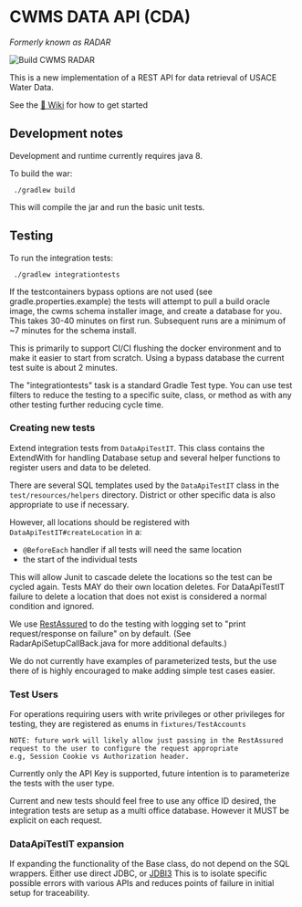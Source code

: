 # CWMS DATA API (CDA) 
*Formerly known as RADAR*

![Build CWMS RADAR](https://github.com/USACE/cwms-radar-api/workflows/Build%20CWMS%20RADAR/badge.svg)

This is a new implementation of a REST API for data retrieval of USACE Water Data.

See the [📃 Wiki](https://github.com/USACE/cwms-radar-api/wiki) for how to get started


## Development notes

Development and runtime currently requires java 8.


To build the war:

     ./gradlew build

This will compile the jar and run the basic unit tests.

## Testing

To run the integration tests:

     ./gradlew integrationtests

If the testcontainers bypass options are not used (see gradle.properties.example) the tests
will attempt to pull a build oracle image, the cwms schema installer image, and create a database for you.
This takes 30-40 minutes on first run. Subsequent runs are a minimum of ~7 minutes for the schema install.

This is primarily to support CI/CI flushing the docker environment and to make it easier to start from scratch.
Using a bypass database the current test suite is about 2 minutes. 

The "integrationtests" task is a standard Gradle Test type. You can use test filters to reduce the testing to
a specific suite, class, or method as with any other testing further reducing cycle time.


### Creating new tests

Extend integration tests from `DataApiTestIT`. This class contains the ExtendWith for handling Database setup and 
several helper functions to register users and data to be deleted.


There are several SQL templates used by the `DataApiTestIT` class in the `test/resources/helpers` directory.
District or other specific data is also appropriate to use if necessary.

However, all locations should be registered with `DataApiTestIT#createLocation` in a:

- `@BeforeEach` handler if all tests will need the same location
- the start of the individual tests

This will allow Junit to cascade delete the locations so the test can be cycled again. Tests MAY do their own location deletes. 
For DataApiTestIT failure to delete a location that does not exist is considered a normal condition and ignored.

We use [RestAssured](https://rest-assured.io/) to do the testing with logging set to "print request/response on failure" on by default. 
(See RadarApiSetupCallBack.java for more additional defaults.)

We do not currently have examples of parameterized tests, but the use there of is highly encouraged to make adding simple test 
cases easier.

### Test Users

For operations requiring users with write privileges or other privileges for testing, they are registered as enums in
`fixtures/TestAccounts` 

    NOTE: future work will likely allow just passing in the RestAssured request to the user to configure the request appropriate
    e.g, Session Cookie vs Authorization header.

Currently only the API Key is supported, future intention is to parameterize the tests with the user type.

Current and new tests should feel free to use any office ID desired, the integration tests are setup as a multi office database. 
However it MUST be explicit on each request.

### DataApiTestIT expansion

If expanding the functionality of the Base class, do not depend on the SQL wrappers. Either use direct JDBC, or [JDBI3](https://jdbi.org/)
This is to isolate specific possible errors with various APIs and reduces points of failure in initial setup for traceability.